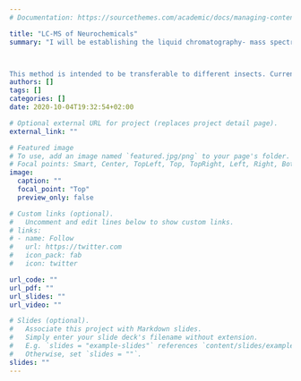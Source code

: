 ```yaml
---
# Documentation: https://sourcethemes.com/academic/docs/managing-content/

title: "LC-MS of Neurochemicals"
summary: "I will be establishing the liquid chromatography- mass spectrometry method of quantifying neurochemicals from insect brains at the University of Konstanz. I will be using the Waters XEVO-TQS triple quadrupole mass spectrometer coupled to a Waters Acquity UPLC system.



This method is intended to be transferable to different insects. Current sub-projects include optimizing lyophilization conditions for brain dissections of ants, using in-house made stage-tips for sample cleanup and standardizing the Bradford method of protein estimation for species with large brain size variation."
authors: []
tags: []
categories: []
date: 2020-10-04T19:32:54+02:00

# Optional external URL for project (replaces project detail page).
external_link: ""

# Featured image
# To use, add an image named `featured.jpg/png` to your page's folder.
# Focal points: Smart, Center, TopLeft, Top, TopRight, Left, Right, BottomLeft, Bottom, BottomRight.
image:
  caption: ""
  focal_point: "Top"
  preview_only: false

# Custom links (optional).
#   Uncomment and edit lines below to show custom links.
# links:
# - name: Follow
#   url: https://twitter.com
#   icon_pack: fab
#   icon: twitter

url_code: ""
url_pdf: ""
url_slides: ""
url_video: ""

# Slides (optional).
#   Associate this project with Markdown slides.
#   Simply enter your slide deck's filename without extension.
#   E.g. `slides = "example-slides"` references `content/slides/example-slides.md`.
#   Otherwise, set `slides = ""`.
slides: ""
---
```

